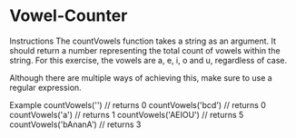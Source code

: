 # Vowel-Counter
Instructions
The countVowels function takes a string as an argument. It should return a number representing the total count of vowels within the string. For this exercise, the vowels are a, e, i, o and u, regardless of case.

Although there are multiple ways of achieving this, make sure to use a regular expression.

Example
countVowels('') // returns 0
countVowels('bcd') // returns 0
countVowels('a') // returns 1
countVowels('AEIOU') // returns 5
countVowels('bAnanA') // returns 3
